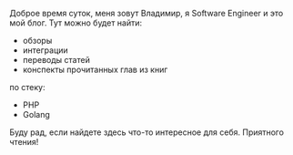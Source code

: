 Доброе время суток, меня зовут Владимир, я Software Engineer и это мой блог. Тут можно будет найти:
- обзоры
- интеграции
- переводы статей
- конспекты прочитанных глав из книг

по стеку:
- PHP
- Golang

Буду рад, если найдете здесь что-то интересное для себя. Приятного чтения!
